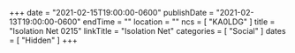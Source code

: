 +++
date = "2021-02-15T19:00:00-0600"
publishDate = "2021-02-13T19:00:00-0600"
endTime = ""
location = ""
ncs = [ "KA0LDG" ]
title = "Isolation Net 0215"
linkTitle = "Isolation Net"
categories = [ "Social" ]
dates = [ "Hidden" ]
+++
